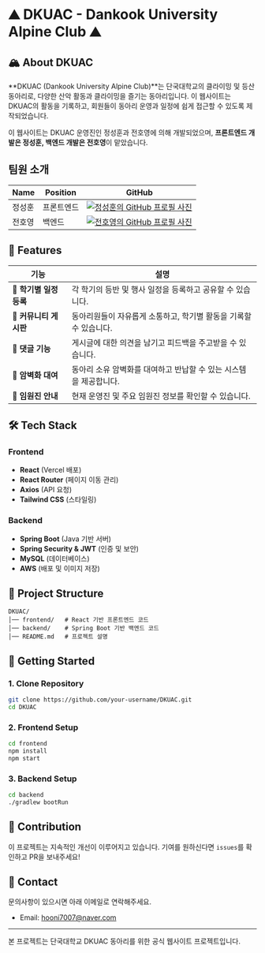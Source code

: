 # ⛰️ DKUAC - Dankook University Alpine Club ⛰️

## 🏔️ About DKUAC
**DKUAC (Dankook University Alpine Club)**는 단국대학교의 클라이밍 및 등산 동아리로, 다양한 산악 활동과 클라이밍을 즐기는 동아리입니다. 이 웹사이트는 DKUAC의 활동을 기록하고, 회원들이 동아리 운영과 일정에 쉽게 접근할 수 있도록 제작되었습니다.

이 웹사이트는 DKUAC 운영진인 정성훈과 전호영에 의해 개발되었으며, **프론트엔드 개발은 정성훈, 백엔드 개발은 전호영**이 맡았습니다.

## 팀원 소개
| Name     | Position     | GitHub                                                                                                                   |
|----------|------------|---------------------------------------------------------------------------------------------------------------------------|
| 정성훈  | 프론트엔드 | [![정성훈의 GitHub 프로필 사진](https://github.com/seonghoon1201.png?size=90)](https://github.com/seonghoon1201) |
| 전호영  | 백엔드     | [![전호영의 GitHub 프로필 사진](https://github.com/HoyeongJeon.png?size=90)](https://github.com/HoyeongJeon)     |


## 🌟 Features
| 기능 | 설명 |
|------|------|
| 📅 **학기별 일정 등록** | 각 학기의 등반 및 행사 일정을 등록하고 공유할 수 있습니다. |
| 📝 **커뮤니티 게시판** | 동아리원들이 자유롭게 소통하고, 학기별 활동을 기록할 수 있습니다. |
| 💬 **댓글 기능** | 게시글에 대한 의견을 남기고 피드백을 주고받을 수 있습니다. |
| 🧗 **암벽화 대여** | 동아리 소유 암벽화를 대여하고 반납할 수 있는 시스템을 제공합니다. |
| 👥 **임원진 안내** | 현재 운영진 및 주요 임원진 정보를 확인할 수 있습니다. |

## 🛠️ Tech Stack
### Frontend
- **React** (Vercel 배포)
- **React Router** (페이지 이동 관리)
- **Axios** (API 요청)
- **Tailwind CSS** (스타일링)

### Backend
- **Spring Boot** (Java 기반 서버)
- **Spring Security & JWT** (인증 및 보안)
- **MySQL** (데이터베이스)
- **AWS** (배포 및 이미지 저장)

## 📂 Project Structure
```
DKUAC/
│── frontend/   # React 기반 프론트엔드 코드
│── backend/    # Spring Boot 기반 백엔드 코드
│── README.md   # 프로젝트 설명
```

## 🚀 Getting Started
### 1. Clone Repository
```bash
git clone https://github.com/your-username/DKUAC.git
cd DKUAC
```

### 2. Frontend Setup
```bash
cd frontend
npm install
npm start
```

### 3. Backend Setup
```bash
cd backend
./gradlew bootRun
```

## 📝 Contribution
이 프로젝트는 지속적인 개선이 이루어지고 있습니다. 기여를 원하신다면 `issues`를 확인하고 PR을 보내주세요!

## 📧 Contact
문의사항이 있으시면 아래 이메일로 연락해주세요.
- Email: hooni7007@naver.com

---

본 프로젝트는 단국대학교 DKUAC 동아리를 위한 공식 웹사이트 프로젝트입니다.

